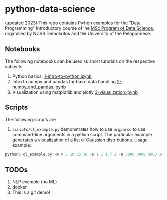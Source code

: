# python-data-science
(updated 2023)
This repo contains Python examples for the "Data Programming" Introductory 
course of the [MSc Program of Data Science](http://msc-data-science.iit.demokritos.gr), organzied by NCSR Demokritos and the University of the Peloponnese. 

## Notebooks
The following notebooks can be used as short tutorials on the respective subjects

 1. Python basics: [1-intro-to-python.ipynb](https://nbviewer.jupyter.org/github/tyiannak/python-data-science/blob/master/notebooks/1-intro-to-python.ipynb)
 2. Intro to numpy and pandas for basic data handling [2-numpy_and_pandas.ipynb](https://nbviewer.jupyter.org/github/tyiannak/python-data-science/blob/master/notebooks/2-numpy_and_pandas.ipynb)
 3. Visualization using matplotlib and plotly [3-visualization.ipynb](https://nbviewer.jupyter.org/github/tyiannak/python-data-science/blob/master/notebooks/3-visualization.ipynb)

## Scripts   
The following scripts are 
 1. `scripts/cl_example.py` demonstrates how to use `argparse` to use command-line arguments in a python script. 
 The particular example generates a visualization of a list of Gaussian distributions. Usage example:
 ```python
python3 cl_example.py -m 0 5 10 15 20 -s 1 1 1 7 2 -n 5000 5000 5000 10000 5000 --names "x1" "x2" "x3" "x4" "x5" -b 100 --normalize
```

## TODOs
 1. NLP example (no ML)
 2. docker
 3. This is a git demo!